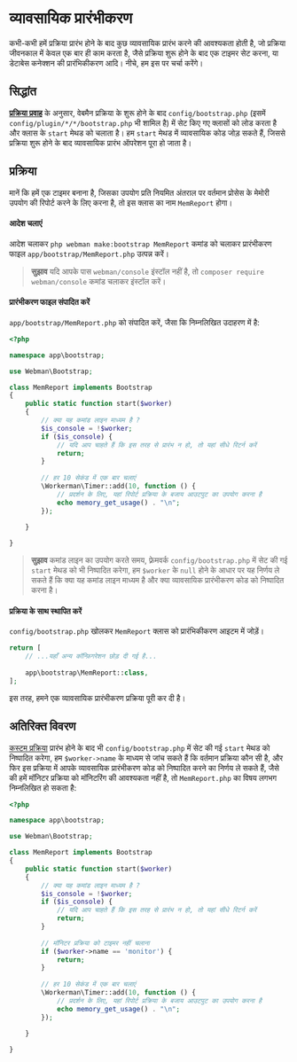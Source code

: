 # व्यावसायिक प्रारंभीकरण

कभी-कभी हमें प्रक्रिया प्रारंभ होने के बाद कुछ व्यावसायिक प्रारंभ करने की आवश्यकता होती है, जो प्रक्रिया जीवनकाल में केवल एक बार ही काम करता है, जैसे प्रक्रिया शुरू होने के बाद एक टाइमर सेट करना, या डेटाबेस कनेक्शन की प्रारंभिकीकरण आदि। नीचे, हम इस पर चर्चा करेंगे।

## सिद्धांत
**[प्रक्रिया प्रवाह](process.md)** के अनुसार, वेबमैन प्रक्रिया के शुरू होने के बाद `config/bootstrap.php` (इसमें `config/plugin/*/*/bootstrap.php` भी शामिल है) में सेट किए गए क्लासों को लोड करता है और क्लास के `start` मेथड को चलाता है। हम `start` मेथड में व्यावसायिक कोड जोड़ सकते हैं, जिससे प्रक्रिया शुरू होने के बाद व्यावसायिक प्रारंभ ऑपरेशन पूरा हो जाता है।

## प्रक्रिया
मानें कि हमें एक टाइमर बनाना है, जिसका उपयोग प्रति नियमित अंतराल पर वर्तमान प्रोसेस के मेमोरी उपयोग की रिपोर्ट करने के लिए करना है, तो इस क्लास का नाम `MemReport` होगा।

#### आदेश चलाएं

आदेश चलाकर `php webman make:bootstrap MemReport` कमांड को चलाकर प्रारंभीकरण फाइल `app/bootstrap/MemReport.php` उत्पन्न करें।

> **सुझाव**
> यदि आपके पास `webman/console` इंस्टॉल नहीं है, तो `composer require webman/console` कमांड चलाकर इंस्टॉल करें।

#### प्रारंभीकरण फाइल संपादित करें
`app/bootstrap/MemReport.php` को संपादित करें, जैसा कि निम्नलिखित उदाहरण में है:
```php
<?php

namespace app\bootstrap;

use Webman\Bootstrap;

class MemReport implements Bootstrap
{
    public static function start($worker)
    {
        // क्या यह कमांड लाइन माध्यम है ?
        $is_console = !$worker;
        if ($is_console) {
            // यदि आप चाहते हैं कि इस तरह से प्रारंभ न हो, तो यहां सीधे रिटर्न करें
            return;
        }
        
        // हर 10 सेकंड में एक बार चलाएं
        \Workerman\Timer::add(10, function () {
            // प्रदर्शन के लिए, यहां रिपोर्ट प्रक्रिया के बजाय आउटपुट का उपयोग करना है
            echo memory_get_usage() . "\n";
        });
        
    }

}
```

> **सुझाव**
> कमांड लाइन का उपयोग करते समय, फ़्रेमवर्क `config/bootstrap.php` में सेट की गई `start` मेथड को भी निष्पादित करेगा, हम `$worker` के `null` होने के आधार पर यह निर्णय ले सकते हैं कि क्या यह कमांड लाइन माध्यम है और क्या व्यावसायिक प्रारंभीकरण कोड को निष्पादित करना है।

#### प्रक्रिया के साथ स्थापित करें
`config/bootstrap.php` खोलकर `MemReport` क्लास को प्रारंभिकीकरण आइटम में जोड़ें।
```php
return [
    // ...यहाँ अन्य कॉन्फ़िगरेशन छोड़ दी गई है...
    
    app\bootstrap\MemReport::class,
];
```

इस तरह, हमने एक व्यावसायिक प्रारंभीकरण प्रक्रिया पूरी कर दी है।

## अतिरिक्त विवरण
[कस्टम प्रक्रिया](../process.md) प्रारंभ होने के बाद भी `config/bootstrap.php` में सेट की गई `start` मेथड को निष्पादित करेगा, हम `$worker->name` के माध्यम से जांच सकते हैं कि वर्तमान प्रक्रिया कौन सी है, और फिर इस प्रक्रिया में आपके व्यावसायिक प्रारंभीकरण कोड को निष्पादित करने का निर्णय ले सकते हैं, जैसे की हमें मॉनिटर प्रक्रिया को मॉनिटरिंग की आवश्यकता नहीं है, तो `MemReport.php` का विषय लगभग निम्नलिखित हो सकता है:
```php
<?php

namespace app\bootstrap;

use Webman\Bootstrap;

class MemReport implements Bootstrap
{
    public static function start($worker)
    {
        // क्या यह कमांड लाइन माध्यम है ?
        $is_console = !$worker;
        if ($is_console) {
            // यदि आप चाहते हैं कि इस तरह से प्रारंभ न हो, तो यहां सीधे रिटर्न करें
            return;
        }
        
        // मॉनिटर प्रक्रिया को टाइमर नहीं चलाना
        if ($worker->name == 'monitor') {
            return;
        }
        
        // हर 10 सेकंड में एक बार चलाएं
        \Workerman\Timer::add(10, function () {
            // प्रदर्शन के लिए, यहां रिपोर्ट प्रक्रिया के बजाय आउटपुट का उपयोग करना है
            echo memory_get_usage() . "\n";
        });
        
    }

}
```
